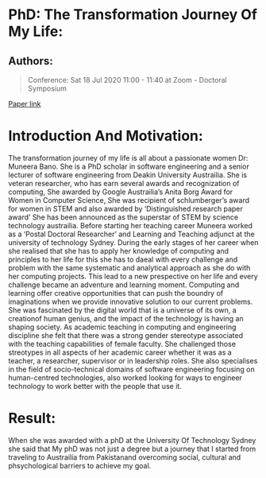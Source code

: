 # PhD: The Transformation Journey Of My Life:

## Authors:


>Conference: 
Sat 18 Jul 2020 11:00 - 11:40 at Zoom - Doctoral Symposium


[Paper link](https://conf.researchr.org/details/issta-2020/issta-2020-doctoral-symposium/7/Keynote-by-Muneera-Bano-PhD-The-transformational-journey-of-my-life "click here to view paper")
 
# **Introduction And Motivation**:
The transformation journey of my life is all about a passionate women Dr: Muneera Bano. She is a PhD scholar in software engineering and a senior lecturer of software engineering from Deakin University Austrailia. She is veteran researcher, who has earn several awards and recognization of computing, She awarded by Google Austrailia’s Anita Borg Award for Women in Computer Science, She was recipient of schlumberger’s award for women in STEM and also awarded by ‘Distinguished research paper award’ She has been announced as the superstar of STEM by science technology austrailia. Before starting her teaching career Muneera worked as a ‘Postal Doctoral Researcher’ and Learning and Teaching adjunct at the university of technology Sydney.  During the early stages of her career when she realised that she has to apply her knowledge of computing and principles to her life for this she has to daeal with every challenge and problem with the same systematic and analytical approach as she do with her computing projects. This lead to a new prespective on her life and every challenge became an adventure and learning moment. Computing and learning offer creative opportunities that can push the boundry of imaginations when we provide innovative solution to our current problems. She was fascinated by the digital world that is a universe of its own, a creationof human genius, and the impact of the technology is having an shaping society.
 As academic teaching in computing and engineering discipline she felt that there was a strong gender stereotype associated with the teaching capabilities of female faculty. She challenged those streotypes in all aspects of her academic career whether it was as a teacher, a researcher, supervisor or in leadership roles. She also specialises in the field of socio-technical domains of software engineering focusing on human-centred technologies, also worked looking for ways to engineer technology to work better with the people that use it.

 # **Result**:

  When she was awarded with a phD at the University Of Technology Sydney she said that My phD was not just a degree but a journey that I started from traveling to Austrailia from Pakistanand overcoming social, cultural and phsychological barriers to achieve my goal.